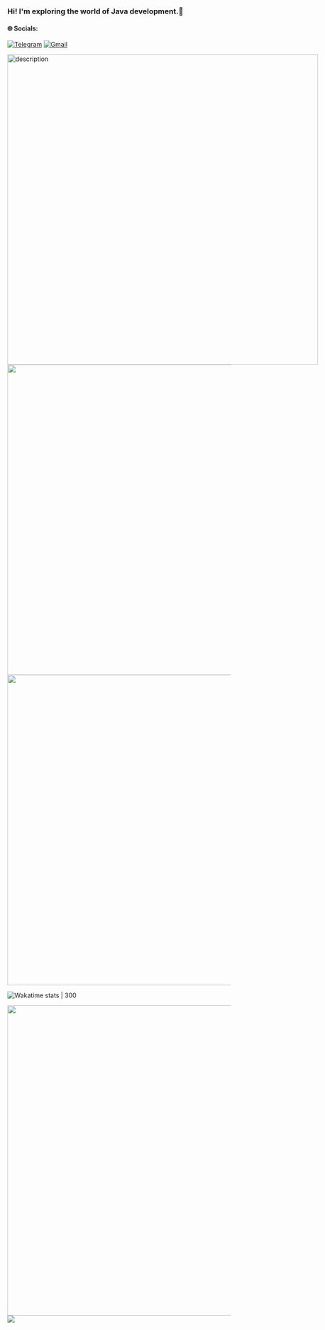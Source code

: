 ### Hi! I'm exploring the world of Java development.🍁
#### 🌐 Socials: 
[![Telegram](https://img.shields.io/badge/Telegram-%2326A5E4.svg?logo=telegram&logoColor=white)](https://t.me/maksim8j) [![Gmail](https://img.shields.io/badge/Gmail-D14836?logo=gmail&logoColor=white)](https://mail.google.com/mail/?view=cm&fs=1&to=maksim8r@gmail.com)

<div style="width:700px; height:auto; position:relative; margin:auto;">
  <img src="https://64.media.tumblr.com/25025d4a564fffa58658b67c24af37b5/tumblr_mvp81kZ53e1s2xab7o1_500.gifv" style="width:700px; height:auto; display:block;" alt="description">
</div>

<a href="https://wakatime.com">
  <img src="https://wakatime.com/share/@maksim8j/5d669819-bb6b-4cee-b8db-5a35be212c78.svg" width="700" />
</a>

<a href="https://wakatime.com">
  <img src="https://wakatime.com/share/@maksim8j/bcb2199e-9bb4-42de-bb1a-893efda74202.svg"" width="700" />
</a>

![Wakatime stats | 300](https://github-readme-stats.vercel.app/api/wakatime?username=maksim8j&theme=github_light&layout=compact&langs_count=6&hide_border=true&hide=HTML,YAML,HTTP%20Request,Markdown,XML,Image%20(svg),Text,GitIgnore%20file)


<a href="https://wakatime.com">
  <img src="https://wakatime.com/share/@maksim8j/cd0f3958-703d-4db0-ba00-c06ae2f5e38d.svg" width="700" />
</a>

<a href="https://visitcount.itsvg.in">
  <img src="https://visitcount.itsvg.in/api?id=maksim8j&label=Profile%20Views&color=1&icon=2&pretty=false" />
</a>
